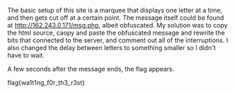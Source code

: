 The basic setup of this site is a marquee that displays one letter at a time, and then gets cut off at a certain point. The message itself could be found at http://162.243.0.171/msg.php, albeit obfuscated. My solution was to copy the html source, caopy and paste the obfuscated message and rewrite the bits that connected to the server, and comment out all of the interruptions. I also changed the delay between letters to something smaller so I didn't have to wait. 

A few seconds after the message ends, the flag appears.

flag{wa1t1ng_f0r_th3_r3st}

